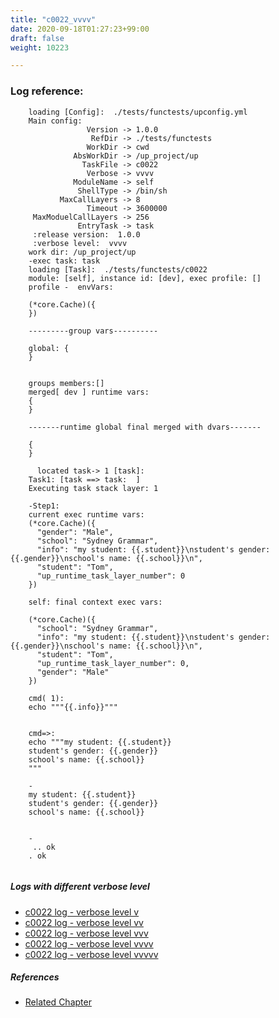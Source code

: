 ```yaml
---
title: "c0022_vvvv"
date: 2020-09-18T01:27:23+99:00
draft: false
weight: 10223

---
```


### Log reference: <no value>

```
    loading [Config]:  ./tests/functests/upconfig.yml
    Main config:
                 Version -> 1.0.0
                  RefDir -> ./tests/functests
                 WorkDir -> cwd
              AbsWorkDir -> /up_project/up
                TaskFile -> c0022
                 Verbose -> vvvv
              ModuleName -> self
               ShellType -> /bin/sh
           MaxCallLayers -> 8
                 Timeout -> 3600000
     MaxModuelCallLayers -> 256
               EntryTask -> task
     :release version:  1.0.0
     :verbose level:  vvvv
    work dir: /up_project/up
    -exec task: task
    loading [Task]:  ./tests/functests/c0022
    module: [self], instance id: [dev], exec profile: []
    profile -  envVars:
    
    (*core.Cache)({
    })
    
    ---------group vars----------
    
    global: {
    }
    
    
    groups members:[]
    merged[ dev ] runtime vars:
    {
    }
    
    -------runtime global final merged with dvars-------
    
    {
    }
    
      located task-> 1 [task]: 
    Task1: [task ==> task:  ]
    Executing task stack layer: 1
    
    -Step1:
    current exec runtime vars:
    (*core.Cache)({
      "gender": "Male",
      "school": "Sydney Grammar",
      "info": "my student: {{.student}}\nstudent's gender: {{.gender}}\nschool's name: {{.school}}\n",
      "student": "Tom",
      "up_runtime_task_layer_number": 0
    })
    
    self: final context exec vars:
    
    (*core.Cache)({
      "school": "Sydney Grammar",
      "info": "my student: {{.student}}\nstudent's gender: {{.gender}}\nschool's name: {{.school}}\n",
      "student": "Tom",
      "up_runtime_task_layer_number": 0,
      "gender": "Male"
    })
    
    cmd( 1):
    echo """{{.info}}"""
    
    
    cmd=>:
    echo """my student: {{.student}}
    student's gender: {{.gender}}
    school's name: {{.school}}
    """
    
    -
    my student: {{.student}}
    student's gender: {{.gender}}
    school's name: {{.school}}
    
    
    -
     .. ok
    . ok
    
```

##### Logs with different verbose level
* [c0022 log - verbose level v](../../logs/c0022_v)
* [c0022 log - verbose level vv](../../logs/c0022_vv)
* [c0022 log - verbose level vvv](../../logs/c0022_vvv)
* [c0022 log - verbose level vvvv](../../logs/c0022_vvvv)
* [c0022 log - verbose level vvvvv](../../logs/c0022_vvvvv)

##### References
* [Related Chapter](../../vars/c0022)
